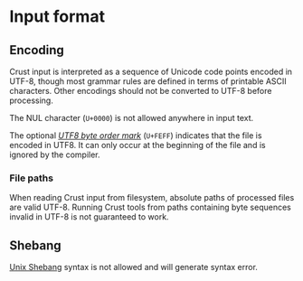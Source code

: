 # Input format

## Encoding

Crust input is interpreted as a sequence of Unicode code points encoded in UTF-8,
though most grammar rules are defined in terms of printable ASCII characters.
Other encodings should not be converted to UTF-8 before processing.

The NUL character (`U+0000`) is not allowed anywhere in input text.

The optional [_UTF8 byte order mark_] (`U+FEFF`) indicates that the file is encoded in UTF8.
It can only occur at the beginning of the file and is ignored by the compiler.

### File paths

When reading Crust input from filesystem, absolute paths of processed files are valid UTF-8.
Running Crust tools from paths containing byte sequences invalid in UTF-8 is not guaranteed to work.

## Shebang

[Unix Shebang] syntax is not allowed and will generate syntax error.

[_utf8 byte order mark_]: https://en.wikipedia.org/wiki/Byte_order_mark#UTF-8

[unix shebang]: https://en.wikipedia.org/wiki/Shebang_(Unix)
